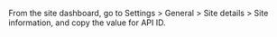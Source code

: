 

From the site dashboard, go to Settings > General > Site details > Site information, and copy the value for API ID.